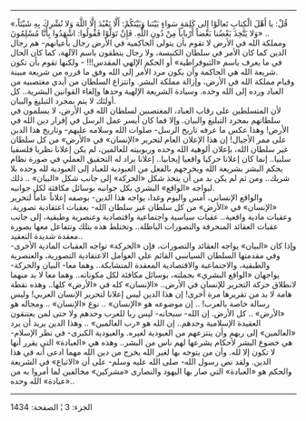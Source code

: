 ------------------------------------------------------------------------

«قُلْ: يا أَهْلَ الْكِتابِ تَعالَوْا إِلى كَلِمَةٍ سَواءٍ بَيْنَنا وَبَيْنَكُمْ: أَلَّا نَعْبُدَ إِلَّا اللَّهَ
وَلا نُشْرِكَ بِهِ شَيْئاً، وَلا يَتَّخِذَ بَعْضُنا بَعْضاً أَرْباباً مِنْ دُونِ اللَّهِ. فَإِنْ تَوَلَّوْا
فَقُولُوا: اشْهَدُوا بِأَنَّا مُسْلِمُونَ» ..  
ومملكة الله في الأرض لا تقوم بأن يتولى الحاكمية في الأرض رجال بأعيانهم-
هم رجال الدين كما كان الأمر في سلطان الكنيسة، ولا رجال ينطقون باسم
الآلهة، كما كان الحال في ما يعرف باسم «الثيوقراطية» أو الحكم الإلهي
المقدس!!! - ولكنها تقوم بأن تكون شريعة الله هي الحاكمة وأن يكون مرد
الأمر إلى الله وفق ما قرره من شريعة مبينة.  
وقيام مملكة الله في الأرض، وإزالة مملكة البشر. وانتزاع السلطان من أيدي
مغتصبيه من العباد ورده إلى الله وحده. وسيادة الشريعة الإلهية وحدها
وإلغاء القوانين البشرية.. كل أولئك لا يتم بمجرد التبليغ والبيان.  
لأن المتسلطين على رقاب العباد، المغتصبين لسلطان الله في الأرض، لا يسلمون
في سلطانهم بمجرد التبليغ والبيان. وإلا فما كان أيسر عمل الرسل في إقرار
دين الله في الأرض! وهذا عكس ما عرفه تاريخ الرسل- صلوات الله وسلامه
عليهم- وتاريخ هذا الدين على ممر الأجيال! إن هذا الإعلان العام لتحرير
«الإنسان» في «الأرض» من كل سلطان غير سلطان الله، بإعلان ألوهية الله وحده
وربوبيته للعالمين، لم يكن إعلانا نظريا فلسفيا سلبيا.. إنما كان إعلانا
حركيا واقعيا إيجابيا.. إعلانا يراد له التحقيق العملي في صورة نظام يحكم
البشر بشريعة الله ويخرجهم بالفعل من العبودية للعباد إلى العبودية لله
وحده بلا شريك.. ومن ثم لم يكن بد من أن يتخذ شكل «الحركة» إلى جانب شكل
«البيان» .. ذلك ليواجه «الواقع» البشري بكل جوانبه بوسائل مكافئة لكل
جوانبه.  
والواقع الإنساني، أمس واليوم وغدا، يواجه هذا الدين- بوصفه إعلاناً عاماً
لتحرير «الإنسان» في «الأرض» من كل سلطان غير سلطان الله- بعقبات اعتقادية
تصورية. وعقبات مادية واقعية.. عقبات سياسية واجتماعية واقتصادية وعنصرية
وطبقية، إلى جانب عقبات العقائد المنحرفة والتصورات الباطلة.. وتختلط هذه
بتلك وتتفاعل معها بصورة معقدة شديدة التعقيد..  
وإذا كان «البيان» يواجه العقائد والتصورات، فإن «الحركة» تواجه العقبات
المادية الأخرى- وفي مقدمتها السلطان السياسي القائم على العوامل
الاعتقادية التصورية، والعنصرية والطبقية، والاجتماعية والاقتصادية المعقدة
المتشابكة.. وهما معا- البيان والحركة- يواجهان «الواقع البشري» بجملته،
بوسائل مكافئة لكل مكوناته.. وهما معا لا بد منهما لانطلاق حركة التحرير
للإنسان في الأرض.. «الإنسان» كله في «الأرض» كلها.. وهذه نقطة هامة لا بد
من تقريرها مرة أخرى! إن هذا الدين ليس إعلانا لتحرير الإنسان العربي! وليس
رسالة خاصة بالعرب! .. إن موضوعه هو «الإنسان» .. نوع «الإنسان» .. ومجاله
هو «الأرض» .. كل الأرض. إن الله- سبحانه- ليس ربا للعرب وحدهم ولا حتى لمن
يعتنقون العقيدة الإسلامية وحدهم.. إن الله هو «رب العالمين» .. وهذا الدين
يريد أن يرد «العالمين» إلى ربهم وأن ينتزعهم من العبودية لغيره. والعبودية
الكبرى- في نظر الإسلام- هي خضوع البشر لأحكام يشرعها لهم ناس من البشر..
وهذه هي «العبادة» التي يقرر أنها لا تكون إلا لله. وأن من يتوجه بها لغير
الله يخرج من دين الله مهما ادعى أنه في هذا الدين. ولقد نص رسول الله- صلى
الله عليه وسلم- على أن «الاتباع» في الشريعة والحكم هو «العبادة» التي صار
بها اليهود والنصارى «مشركين» مخالفين لما أمروا به من «عبادة» الله وحده..

------------------------------------------------------------------------

الجزء: 3 ¦ الصفحة: 1434
